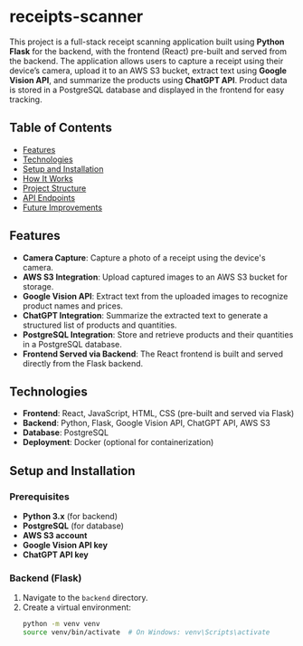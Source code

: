 # receipts-scanner


This project is a full-stack receipt scanning application built using **Python Flask** for the backend, with the frontend (React) pre-built and served from the backend. The application allows users to capture a receipt using their device’s camera, upload it to an AWS S3 bucket, extract text using **Google Vision API**, and summarize the products using **ChatGPT API**. Product data is stored in a PostgreSQL database and displayed in the frontend for easy tracking.

## Table of Contents
- [Features](#features)
- [Technologies](#technologies)
- [Setup and Installation](#setup-and-installation)
- [How It Works](#how-it-works)
- [Project Structure](#project-structure)
- [API Endpoints](#api-endpoints)
- [Future Improvements](#future-improvements)

## Features
- **Camera Capture**: Capture a photo of a receipt using the device's camera.
- **AWS S3 Integration**: Upload captured images to an AWS S3 bucket for storage.
- **Google Vision API**: Extract text from the uploaded images to recognize product names and prices.
- **ChatGPT Integration**: Summarize the extracted text to generate a structured list of products and quantities.
- **PostgreSQL Integration**: Store and retrieve products and their quantities in a PostgreSQL database.
- **Frontend Served via Backend**: The React frontend is built and served directly from the Flask backend.

## Technologies
- **Frontend**: React, JavaScript, HTML, CSS (pre-built and served via Flask)
- **Backend**: Python, Flask, Google Vision API, ChatGPT API, AWS S3
- **Database**: PostgreSQL
- **Deployment**: Docker (optional for containerization)

## Setup and Installation

### Prerequisites
- **Python 3.x** (for backend)
- **PostgreSQL** (for database)
- **AWS S3 account**
- **Google Vision API key**
- **ChatGPT API key**

### Backend (Flask)
1. Navigate to the `backend` directory.
2. Create a virtual environment:
   ```bash
   python -m venv venv
   source venv/bin/activate  # On Windows: venv\Scripts\activate

